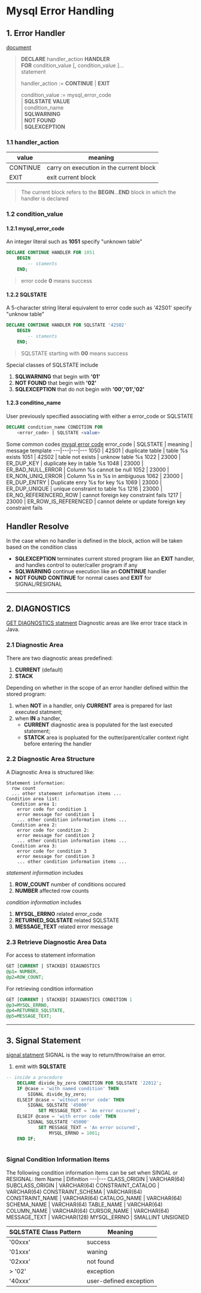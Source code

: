 # Mysql Error Handling

## 1. Error Handler
[document][offical]
> **DECLARE** handler_action **HANDLER**  
> **FOR** condition_value [, condition_value ]...  
> statement
>
> handler_action := **CONTINUE** | **EXIT**  
>
> condition_value := mysql_error_code  
> | **SQLSTATE VALUE**     
> | condition_name  
> | **SQLWARNING**  
> | **NOT FOUND**  
> | **SQLEXCEPTION**


### 1.1 handler_action
value | meaning
---|---
CONTINUE|carry on execution in the current block
EXIT|exit current block

> The current block refers to the **BEGIN**...**END** block in which the handler is declared


### 1.2 condition_value

#### 1.2.1 mysql_error_code
An integer literal such as **1051** specify "unknown table"
```sql
DECLARE CONTINUE HANDLER FOR 1051
    BEGIN
        -- staments
    END;
```
> error code **0** means success

#### 1.2.2 SQLSTATE
A 5-character string literal equivalent to error code such as '42S01' specify "unknow table"
```sql
DECLARE CONTINUE HANDLER FOR SQLSTATE '42S02'
    BEGIN
        -- staments
    END;
```
> SQLSTATE starting with **00** means success

Special classes of SQLSTATE include 
1. **SQLWARNING** that begin with **'01'**
1. **NOT FOUND** that begin with **'02'**
1. **SQLEXCEPTION** that do not begin with **'00','01','02'** 

#### 1.2.3 conditino_name
User previously specified associating with either a error_code or SQLSTATE
```sql
DECLARE condition_name CONDITION FOR 
    <error_code> | SQLSTATE <value>
```
Some common codes [mysql error code][mysql_error_code_list]
error_code | SQLSTATE | meaning | message template
---|---|---|---
1050 | 42S01 | duplicate table | table %s exists
1051 | 42S02 | table not exists | unknow table %s
1022 | 23000 | ER_DUP_KEY | duplicate key in table %s
1048 | 23000 | ER_BAD_NULL_ERROR | Column %s cannot be null
1052 | 23000 | ER_NON_UNIQ_ERROR | Column %s in %s in ambiguous
1062 | 23000 | ER_DUP_ENTRY | Duplicate enry %s for key %s
1069 | 23000 | ER_DUP_UNIQUE | unique constraint to table %s
1216 | 23000 | ER_NO_REFERENCERD_ROW | cannot foreign key constraint fails
1217 | 23000 | ER_ROW_IS_REFERENCED | cannot delete or update foreign key constraint fails 



## Handler Resolve
In the case when no handler is defined in the block, action will be taken based on the condition class
* **SQLEXCEPTION** terminates current stored program like an **EXIT** handler, and handles control to outer/caller program if any
* **SQLWARNING** continue execution like an **CONTINUE** handler
* **NOT FOUND** **CONTINUE** for normal cases and **EXIT** for SIGNAL/RESIGNAL 

---

## 2. DIAGNOSTICS
[GET DIAGNOSTICS statment][get_diagnostics]
Diagnostic areas are like error trace stack in Java.


### 2.1 Diagnostic Area
There are two diagnostic areas predefined: 
1. **CURRENT** (default) 
2. **STACK**

Depending on whether in the scope of an error handler defined within the stored program:
1. when **NOT** in a handler,  only **CURRENT** area is prepared for last executed statment;
2. when **IN** a handler,
    * **CURRENT** diagnostic area is populated for the last executed statement;
    * **STATCK** area is popluated for the outter/parent/caller context right before entering the handler

### 2.2 Diagnostic Area Structure
A Diagnostic Area is structured like:
```
Statement information:
  row count
  ... other statement information items ...
Condition area list:
  Condition area 1:
    error code for condition 1
    error message for condition 1
    ... other condition information items ...
  Condition area 2:
    error code for condition 2:
    error message for condition 2
    ... other condition information items ...
  Condition area 3:
    error code for condition 3
    error message for condition 3
    ... other condition information items ...
```
*statement information* includes
1. **ROW_COUNT** number of conditions occured
1. **NUMBER** affected row counts 

*condition information* includes
1. **MYSQL_ERRNO** related error_code
1. **RETURNED_SQLSTATE** related SQLSTATE
1. **MESSAGE_TEXT** related error message

### 2.3 Retrieve Diagnostic Area Data
For access to statement information
```sql
GET [CURRENT | STACKED] DIAGNOSTICS 
@p1= NUMBER, 
@p2=ROW_COUNT;
```

For retrieving condition information
```sql
GET [CURRENT | STACKED] DIAGNOSTICS CONDITION 1
@p3=MYSQL_ERRNO, 
@p4=RETURNED_SQLSTATE, 
@p5=MESSAGE_TEXT;
```

---

## 3. Signal Statement
[signal statment][signal_statement]
SIGNAL is the way to return/throw/raise an error.

1. emit with **SQLSTATE**
```sql
-- inside a procedure
    DECLARE divide_by_zero CONDITION FOR SQLSTATE '22012';
    IF @case = 'with named condition' THEN
        SIGNAL divide_by_zero;
    ELSEIF @case = 'without error code' THEN 
        SIGNAL SQLSTATE '45000'
            SET MESSAGE_TEXT = 'An error occured';
    ELSEIF @case = 'with error code' THEN
        SIGNAL SQLSTATE '45000'
            SET MESSAGE_TEXT = 'An error occured',
                MYSQL_ERRNO = 1001;
    END IF;
    
```

### Signal Condition Information Items
The following condition information items can be set when SINGAL or RESIGNAL:
Item Name | Difinition
---|---
CLASS_ORIGIN          | VARCHAR(64)
SUBCLASS_ORIGIN       | VARCHAR(64)
CONSTRAINT_CATALOG    | VARCHAR(64)
CONSTRAINT_SCHEMA     | VARCHAR(64)
CONSTRAINT_NAME       | VARCHAR(64)
CATALOG_NAME          | VARCHAR(64)
SCHEMA_NAME           | VARCHAR(64)
TABLE_NAME            | VARCHAR(64)
COLUMN_NAME           | VARCHAR(64)
CURSOR_NAME           | VARCHAR(64)
MESSAGE_TEXT          | VARCHAR(128)
MYSQL_ERRNO           | SMALLINT UNSIGNED

SQLSTATE Class Pattern | Meaning
---|---
'00xxx' | success
'01xxx' | waning
'02xxx' | not found
> '02' | exception
'40xxx' | user-defined exception






[offical]: https://dev.mysql.com/doc/refman/8.0/en/declare-handler.html
[mysql_error_code_list]: https://dev.mysql.com/doc/refman/8.0/en/server-error-reference.html
[get_diagnostics]: https://dev.mysql.com/doc/refman/8.0/en/get-diagnostics.html
[signal_statement]: https://dev.mysql.com/doc/refman/8.0/en/signal.html



